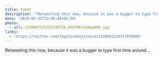 ```yaml
---
title: Tweet
description: '"Retweeting this now, because it was a bugger to type first time around...  "'
date: '2019-06-15T13:06:45+01:00'
photo:
  - url: 1139867335303540736-D9GfREtXUAApNHE.jpg
links:
  - 'https://twitter.com/toychicken/status/1139681235377070080'
---
```

Retweeting this now, because it was a bugger to type first time around...  
